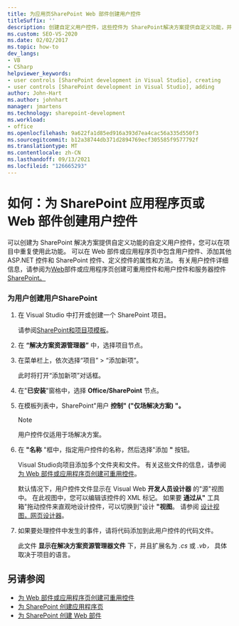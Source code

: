 ```yaml
---
title: 为应用页SharePoint Web 部件创建用户控件
titleSuffix: ''
description: 创建自定义用户控件，这些控件为 SharePoint解决方案提供自定义功能，并在 Web 部件或应用程序页中重复使用该功能。
ms.custom: SEO-VS-2020
ms.date: 02/02/2017
ms.topic: how-to
dev_langs:
- VB
- CSharp
helpviewer_keywords:
- user controls [SharePoint development in Visual Studio], creating
- user controls [SharePoint development in Visual Studio], adding
author: John-Hart
ms.author: johnhart
manager: jmartens
ms.technology: sharepoint-development
ms.workload:
- office
ms.openlocfilehash: 9a622fa1d85ed916a393d7ea4cac56a335d550f3
ms.sourcegitcommit: b12a38744db371d2894769ecf305585f9577792f
ms.translationtype: MT
ms.contentlocale: zh-CN
ms.lasthandoff: 09/13/2021
ms.locfileid: "126665293"
---
```

# <a name="how-to-create-a-user-control-for-a-sharepoint-application-page-or-web-part"></a>如何：为 SharePoint 应用程序页或 Web 部件创建用户控件
  可以创建为 SharePoint 解决方案提供自定义功能的自定义用户控件，您可以在项目中重复使用此功能。 可以在 Web 部件或应用程序页中包含用户控件、添加其他 ASP.NET 控件和 SharePoint 控件、定义控件的属性和方法。 有关用户控件详细信息，请参阅为[Web](../sharepoint/creating-reusable-controls-for-web-parts-or-application-pages.md)部件或应用程序页创建可重用控件和用户控件和服务器控件[SharePoint。](https://blogs.msdn.microsoft.com/kaevans/2011/04/28/user-controls-and-server-controls-in-sharepoint/)

### <a name="to-create-a-user-control-for-sharepoint"></a>为用户创建用户SharePoint

1. 在 Visual Studio 中打开或创建一个 SharePoint 项目。

     请参阅[SharePoint和项目项模板](../sharepoint/sharepoint-project-and-project-item-templates.md)。

2. 在 **“解决方案资源管理器”** 中，选择项目节点。

3. 在菜单栏上，依次选择“项目” > “添加新项”。

     此时将打开“添加新项”对话框。

4. 在"**已安装**"窗格中，选择 **Office/SharePoint** 节点。

5. 在模板列表中，SharePoint"用户 **控制" ("仅场解决方案) "。**

    > [!NOTE]
    > 用户控件仅适用于场解决方案。

6. 在 **"名称** "框中，指定用户控件的名称，然后选择"添加 **"** 按钮。

     Visual Studio向项目添加多个文件夹和文件。 有关这些文件的信息，请参阅 [为 Web 部件或应用程序页创建可重用控件](../sharepoint/creating-reusable-controls-for-web-parts-or-application-pages.md)。

     默认情况下，用户控件文件显示在 Visual Web **开发人员设计器** 的"源"视图中。 在此视图中，您可以编辑该控件的 XML 标记。 如果要 **通过从"** 工具箱"拖动控件来直观地设计控件，可以切换到"设计 **"视图**。 请参阅 [设计视图，网页设计器](/previous-versions/aspnet/ms178149\(v\=vs.100\))。

7. 如果要处理控件中发生的事件，请将代码添加到此用户控件的代码文件。

     此文件 **显示在解决方案资源管理器文件** 下，并且扩展名为 *.cs* 或 *.vb，* 具体取决于项目的语言。

## <a name="see-also"></a>另请参阅
- [为 Web 部件或应用程序页创建可重用控件](../sharepoint/creating-reusable-controls-for-web-parts-or-application-pages.md)
- [为 SharePoint 创建应用程序页](../sharepoint/creating-application-pages-for-sharepoint.md)
- [为 SharePoint 创建 Web 部件](../sharepoint/creating-web-parts-for-sharepoint.md)
